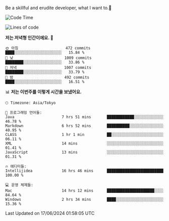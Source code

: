 Be a skillful and erudite developer, what I want to.👶

<!--START_SECTION:waka-->
![Code Time](http://img.shields.io/badge/Code%20Time-886%20hrs-blue)

![Lines of code](https://img.shields.io/badge/%EC%A0%80%EB%8A%94%20%EC%97%AC%ED%83%9C%EA%B9%8C%EC%A7%80%20-2.3%20million%20%EC%A4%84%EC%9D%98%20%EC%BD%94%EB%93%9C%EB%A5%BC%20%EC%9E%91%EC%84%B1%ED%96%88%EC%96%B4%EC%9A%94.-blue)

**저는 저녁형 인간이에요. 🦉** 

```text
🌞 아침                     472 commits         ████░░░░░░░░░░░░░░░░░░░░░   15.84 % 
🌆 낮　                     1009 commits        ████████░░░░░░░░░░░░░░░░░   33.86 % 
🌃 저녁                     1007 commits        ████████░░░░░░░░░░░░░░░░░   33.79 % 
🌙 밤　                     492 commits         ████░░░░░░░░░░░░░░░░░░░░░   16.51 % 
```


📊 **저는 이번주를 이렇게 시간을 보냈어요.** 

```text
🕑︎ Timezone: Asia/Tokyo

💬 프로그래밍 언어들: 
Java                     7 hrs 51 mins       ████████████░░░░░░░░░░░░░   46.78 % 
Markdown                 6 hrs 52 mins       ██████████░░░░░░░░░░░░░░░   40.95 % 
CLASS                    1 hr 1 min          ██░░░░░░░░░░░░░░░░░░░░░░░   06.11 % 
XML                      14 mins             ░░░░░░░░░░░░░░░░░░░░░░░░░   01.41 % 
JavaScript               13 mins             ░░░░░░░░░░░░░░░░░░░░░░░░░   01.31 % 

🔥 에디터들: 
Intellijidea             16 hrs 46 mins      █████████████████████████   100.00 % 

💻 운영 체제들: 
Mac                      14 hrs 12 mins      █████████████████████░░░░   84.64 % 
Windows                  2 hrs 34 mins       ████░░░░░░░░░░░░░░░░░░░░░   15.36 % 
```


 Last Updated on 17/06/2024 01:58:05 UTC
<!--END_SECTION:waka-->
